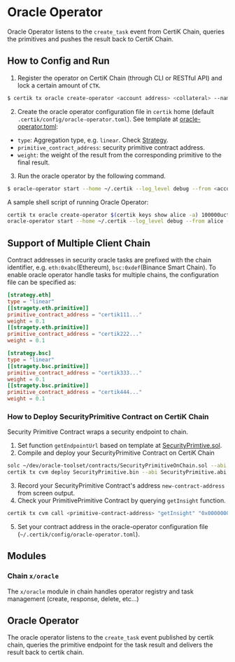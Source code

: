 # Oracle Operator

Oracle Operator listens to the `create_task` event from CertiK Chain, queries the primitives and pushes the result back to CertiK Chain.

## How to Config and Run

1. Register the operator on CertiK Chain (through CLI or RESTful API) and lock a certain amount of `CTK`.
  ```bash
  $ certik tx oracle create-operator <account address> <collateral> --name <operator name> --from <account> --fees 5000uctk --chain-id <chainid> -y -b block
  ```
2. Create the oracle operator configuration file in `certik` home (default `.certik/config/oracle-operator.toml`). See template at [oracle-operator.toml](oracle-operator.toml):
  - `type`: Aggregation type, e.g. `linear`. Check [Strategy](STRATEGY.md).
  - `primitive_contract_address`: security primitive contract address.
  - `weight`: the weight of the result from the corresponding primitive to the final result.
3. Run the oracle operator by the following command.
  ```bash
  $ oracle-operator start --home ~/.certik --log_level debug --from <account> --chain-id <chainid>
  ```

A sample shell script of running Oracle Operator:

```bash
certik tx oracle create-operator $(certik keys show alice -a) 100000uctk --from alice --fees 5000uctk --chain-id yulei-4 -y -b block
oracle-operator start --home ~/.certik --log_level debug --from alice --chain-id yulei-4
```

## Support of Multiple Client Chain

Contract addresses in security oracle tasks are prefixed with the chain identifier, e.g. `eth:0xabc`(Ethereum), `bsc:0xdef`(Binance Smart Chain). To enable oracle operator handle tasks for multiple chains, the configuration file can be specified as:

```toml
[strategy.eth]
type = "linear"
[[stragety.eth.primitive]]
primitive_contract_address = "certik111..."
weight = 0.1
[[stragety.eth.primitive]]
primitive_contract_address = "certik222..."
weight = 0.1

[strategy.bsc]
type = "linear"
[[stragety.bsc.primitive]]
primitive_contract_address = "certik333..."
weight = 0.1
[[stragety.bsc.primitive]]
primitive_contract_address = "certik444..."
weight = 0.1
```

### How to Deploy SecurityPrimitive Contract on CertiK Chain

Security Primitive Contract wraps a security endpoint to chain.

1. Set function `getEndpointUrl` based on template at [SecurityPrimtive.sol](contracts/SecurityPrimitive.sol).
2. Compile and deploy your SecurityPrimitive Contract on CertiK Chain
  ```bash
  solc ~/dev/oracle-toolset/contracts/SecurityPrimitiveOnChain.sol --abi --bin -o .
  certik tx cvm deploy SecurityPrimitive.bin --abi SecurityPrimitive.abi --args <security-primitive-endpoint> --from <account> --chain-id <chainid> -gas-prices 0.025uctk --gas-adjustment 2.0 --gas auto -y -b block
  ```
3. Record your SecurityPrimitive Contract's address `new-contract-address` from screen output.
4. Check your PrimitivePrimitive Contract by querying `getInsight` function.
  ```bash
  certik tx cvm call <primitive-contract-address> "getInsight" "0x00000000000000000000" "0x0100" --from <account>
  ```
5. Set your contract address in the oracle-operator configuration file (`~/.certik/config/oracle-operator.toml`).

## Modules

### Chain `x/oracle`

The `x/oracle` module in chain handles operator registry and task management (create, response, delete, etc...)

## Oracle Operator

The oracle operator listens to the `create_task` event published by certik chain, queries the primitive endpoint for the task result and delivers the result back to certik chain.
